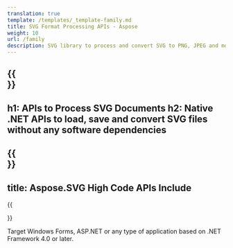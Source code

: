 ```yaml
---
translation: true
template: /templates/_template-family.md
title: SVG Format Processing APIs - Aspose 
weight: 10
url: /family
description: SVG library to process and convert SVG to PNG, JPEG and more popular image formats, PDF and XPS on any Platform
---
```


{{<section banner>}}
---
h1: APIs to Process SVG Documents
h2: Native .NET APIs to load, save and convert SVG files without any software dependencies
---

{{<section include>}}
---
title: Aspose.SVG High Code APIs Include
---

{{<section net>}}

Target Windows Forms, ASP.NET or any type of application based on .NET Framework 4.0 or later.